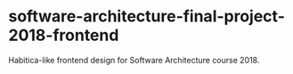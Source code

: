 # software-architecture-final-project-2018-frontend
Habitica-like frontend design for Software Architecture course 2018.
